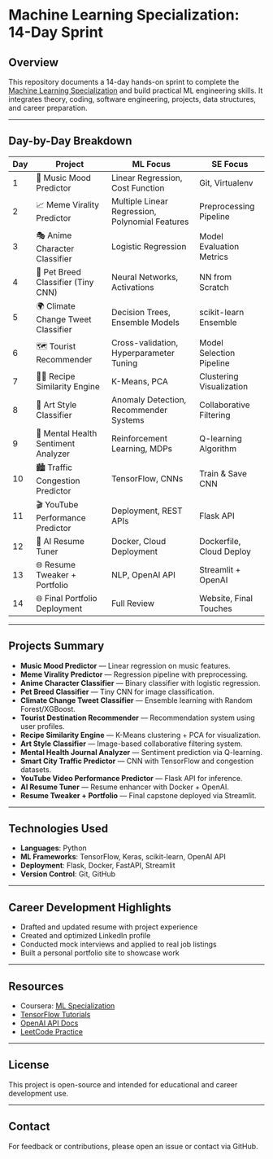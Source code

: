 # Machine Learning Specialization: 14-Day Sprint

## Overview

This repository documents a 14-day hands-on sprint to complete the [Machine Learning Specialization](https://www.coursera.org/specializations/machine-learning-introduction) and build practical ML engineering skills. It integrates theory, coding, software engineering, projects, data structures, and career preparation.

---

## Day-by-Day Breakdown

| Day | Project                             | ML Focus                                        | SE Focus                 |
| --- | ----------------------------------- | ----------------------------------------------- | ------------------------ |
| 1   | 🎵 Music Mood Predictor             | Linear Regression, Cost Function                | Git, Virtualenv          |
| 2   | 📈 Meme Virality Predictor          | Multiple Linear Regression, Polynomial Features | Preprocessing Pipeline   |
| 3   | 🎭 Anime Character Classifier       | Logistic Regression                             | Model Evaluation Metrics |
| 4   | 🐶 Pet Breed Classifier (Tiny CNN)  | Neural Networks, Activations                    | NN from Scratch          |
| 5   | 🌍 Climate Change Tweet Classifier  | Decision Trees, Ensemble Models                 | scikit-learn Ensemble    |
| 6   | 🗺️ Tourist Recommender              | Cross-validation, Hyperparameter Tuning         | Model Selection Pipeline |
| 7   | 🧑‍🍳 Recipe Similarity Engine         | K-Means, PCA                                    | Clustering Visualization |
| 8   | 🎨 Art Style Classifier             | Anomaly Detection, Recommender Systems          | Collaborative Filtering  |
| 9   | 🧠 Mental Health Sentiment Analyzer | Reinforcement Learning, MDPs                    | Q-learning Algorithm     |
| 10  | 🏙️ Traffic Congestion Predictor     | TensorFlow, CNNs                                | Train & Save CNN         |
| 11  | 🎬 YouTube Performance Predictor    | Deployment, REST APIs                           | Flask API                |
| 12  | 🤖 AI Resume Tuner                  | Docker, Cloud Deployment                        | Dockerfile, Cloud Deploy |
| 13  | 🌐 Resume Tweaker + Portfolio       | NLP, OpenAI API                                 | Streamlit + OpenAI       |
| 14  | 🌐 Final Portfolio Deployment       | Full Review                                     | Website, Final Touches   |

---

## Projects Summary

- **Music Mood Predictor** — Linear regression on music features.
- **Meme Virality Predictor** — Regression pipeline with preprocessing.
- **Anime Character Classifier** — Binary classifier with logistic regression.
- **Pet Breed Classifier** — Tiny CNN for image classification.
- **Climate Change Tweet Classifier** — Ensemble learning with Random Forest/XGBoost.
- **Tourist Destination Recommender** — Recommendation system using user profiles.
- **Recipe Similarity Engine** — K-Means clustering + PCA for visualization.
- **Art Style Classifier** — Image-based collaborative filtering system.
- **Mental Health Journal Analyzer** — Sentiment prediction via Q-learning.
- **Smart City Traffic Predictor** — CNN with TensorFlow and congestion datasets.
- **YouTube Video Performance Predictor** — Flask API for inference.
- **AI Resume Tuner** — Resume enhancer with Docker + OpenAI.
- **Resume Tweaker + Portfolio** — Final capstone deployed via Streamlit.

---

## Technologies Used

- **Languages**: Python
- **ML Frameworks**: TensorFlow, Keras, scikit-learn, OpenAI API
- **Deployment**: Flask, Docker, FastAPI, Streamlit
- **Version Control**: Git, GitHub

---

## Career Development Highlights

- Drafted and updated resume with project experience
- Created and optimized LinkedIn profile
- Conducted mock interviews and applied to real job listings
- Built a personal portfolio site to showcase work

---

## Resources

- Coursera: [ML Specialization](https://www.coursera.org/specializations/machine-learning-introduction)
- [TensorFlow Tutorials](https://www.tensorflow.org/tutorials)
- [OpenAI API Docs](https://platform.openai.com/docs)
- [LeetCode Practice](https://leetcode.com)

---

## License

This project is open-source and intended for educational and career development use.

---

## Contact

For feedback or contributions, please open an issue or contact via GitHub.
